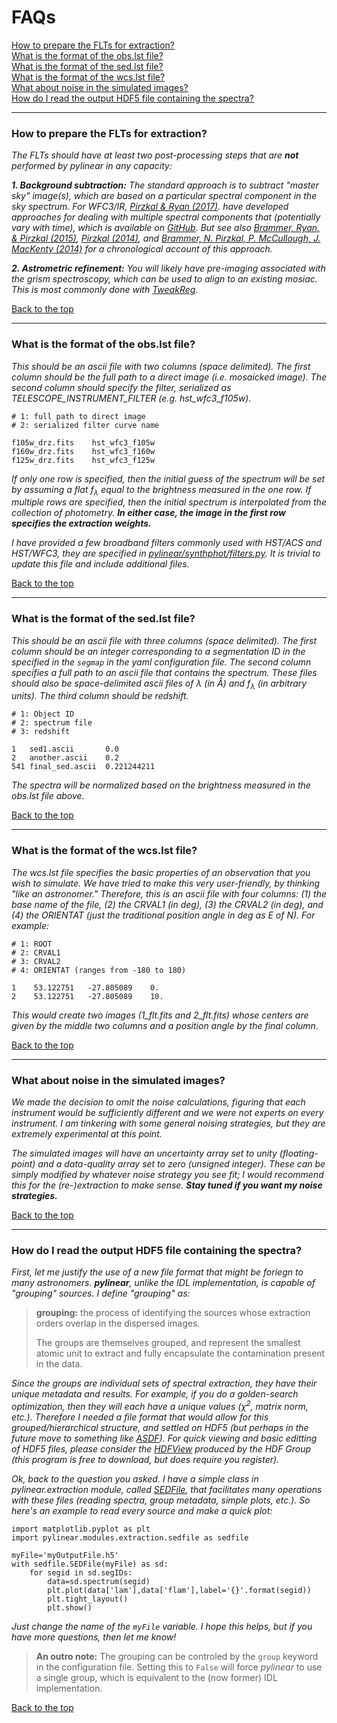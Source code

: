 # FAQs

[How to prepare the FLTs for extraction?](#how-to-prepare-the-flts-for-extraction)  
[What is the format of the obs.lst file?](#what-is-the-format-of-the-obslst-file)  
[What is the format of the sed.lst file?](#what-is-the-format-of-the-sedlst-file)  
[What is the format of the wcs.lst file?](#what-is-the-format-of-the-wcslst-file)  
[What about noise in the simulated images?](#what-about-noise-in-the-simulated-images)  
[How do I read the output HDF5 file containing the spectra?](#how-do-i-read-the-output-hdf5-file-containing-the-spectra)

---



### How to prepare the FLTs for extraction?

*The FLTs should have at least two post-processing steps that are __not__ performed by pylinear in any capacity:*

*__1. Background subtraction:__ The standard approach is to subtract "master sky" image(s), which are based on a particular spectral component in the sky spectrum.  For WFC3/IR, [Pirzkal & Ryan (2017)](http://www.stsci.edu/hst/wfc3/documents/ISRs/WFC3-2017-05.pdf). have developed approaches for dealing with multiple spectral components that (potentially vary with time), which is available on [GitHub](https://github.com/npirzkal/HeI_IMA/blob/master/HeI_IMA.py).  But see also [Brammer, Ryan, & Pirzkal (2015)](http://www.stsci.edu/hst/wfc3/documents/ISRs/WFC3-2015-17.pdf), [Pirzkal (2014)](http://www.stsci.edu/hst/wfc3/documents/ISRs/WFC3-2014-11.pdf), and [Brammer,  N. Pirzkal, P. McCullough, J. MacKenty (2014)](http://www.stsci.edu/hst/wfc3/documents/ISRs/WFC3-2014-03.pdf) for a chronological account of this approach.*

*__2. Astrometric refinement:__ You will likely have pre-imaging associated with the grism spectroscopy, which can be used to align to an existing mosiac.  This is most commonly done with [TweakReg](https://drizzlepac.readthedocs.io/en/latest/tweakreg.html).*



[Back to the top](#faqs)

---

### What is the format of the obs.lst file? 
*This should be an ascii file with two columns (space delimited).  The first column should be the full path to a direct image (i.e. mosaicked image).  The second column should specify the filter, serialized as TELESCOPE\_INSTRUMENT\_FILTER (e.g. hst\_wfc3\_f105w).*

```
# 1: full path to direct image
# 2: serialized filter curve name

f105w_drz.fits    hst_wfc3_f105w
f160w_drz.fits    hst_wfc3_f160w
f125w_drz.fits    hst_wfc3_f125w
```
*If only one row is specified, then the initial guess of the spectrum will be set by assuming a flat f<sub>&lambda;</sub> equal to the brightness measured in the one row.  If multiple rows are specified, then the initial spectrum is interpolated from the collection of photometry.  __In either case, the image in the first row specifies the extraction weights.__*

*I have provided a few broadband filters commonly used with HST/ACS and HST/WFC3, they are specified in [pylinear/synthphot/filters.py](https://github.com/Russell-Ryan/pyLINEAR/blob/master/pylinear/synthphot/filters.py "filters.py").  It is trivial to update this file and include additional files.*

[Back to the top](#faqs)

---


### What is the format of the sed.lst file?

*This should be an ascii file with three columns (space delimited).  The first column should be an integer corresponding to a segmentation ID in the specified in the ```segmap``` in the yaml configuration file.  The second column specifies a full path to an ascii file  that contains the spectrum.  These files should also be space-delimited ascii files of &lambda; (in Å) and f<sub>&lambda;</sub> (in arbitrary units).  The third column should be redshift.*

```
# 1: Object ID
# 2: spectrum file
# 3: redshift

1   sed1.ascii       0.0
2   another.ascii    0.2
541 final_sed.ascii  0.221244211
```
*The spectra will be normalized based on the brightness measured in the obs.lst file above.*

[Back to the top](#faqs)

---

### What is the format of the wcs.lst file?

*The wcs.lst file specifies the basic properties of an observation that you wish to simulate.  We have tried to make this very user-friendly, by thinking "like an astronomer."  Therefore, this is an ascii file with four columns: (1) the base name of the file, (2) the CRVAL1 (in deg), (3) the CRVAL2 (in deg), and (4) the ORIENTAT (just the traditional position angle in deg as E of N).  For example:*

```
# 1: ROOT
# 2: CRVAL1
# 3: CRVAL2
# 4: ORIENTAT (ranges from -180 to 180)

1    53.122751   -27.805089    0.
2    53.122751   -27.805089    10.
```

*This would create two images (1_flt.fits and 2_flt.fits) whose centers are given by the middle two columns and a position angle by the final column.*



[Back to the top](#faqs)

---

### What about noise in the simulated images?

*We made the decision to omit the noise calculations, figuring that each instrument would be sufficiently different and we were not experts on every instrument.  I am tinkering with some general noising strategies, but they are extremely experimental at this point.*

*The simulated images will have an uncertainty array set to unity (floating-point) and a data-quality array set to zero (unsigned integer).  These can be simply modified by whatever noise strategy you see fit; I would recommend this for the (re-)extraction to make sense. __Stay tuned if you want my noise strategies.__*

[Back to the top](#faqs)

---


### How do I read the output HDF5 file containing the spectra?

*First, let me justify the use of a new file format that might be foriegn to many astronomers.  __pylinear__, unlike the IDL implementation, is capable of "grouping" sources. I define "grouping" as:*

> **grouping:** the process of identifying the sources whose extraction orders overlap in the dispersed images.  
> 
> The groups are themselves grouped, and represent the smallest atomic unit to extract and fully encapsulate the contamination present in the data.

*Since the groups are individual sets of spectral extraction, they have their unique metadata and results.  For example, if you do a golden-search optimization, then they will each have a unique values (&chi;<sup>2</sup>, matrix norm, etc.).  Therefore I needed a file format that would allow for this grouped/hierarchical structure, and settled on HDF5 (but perhaps in the future move to something like [ASDF](https://pypi.org/project/asdf/)).  For quick viewing and basic editting of HDF5 files, please consider the [HDFView](https://www.hdfgroup.org/downloads/hdfview/) produced by the HDF Group (this program is free to download, but does require you register).* 

*Ok, back to the question you asked.  I have a simple class in pylinear.extraction module, called [SEDFile](https://github.com/Russell-Ryan/pyLINEAR/blob/master/pylinear/modules/extraction/sedfile.py), that facilitates many operations with these files (reading spectra, group metadata, simple plots, etc.).  So here's an example to read every source and make a quick plot:*

```
import matplotlib.pyplot as plt
import pylinear.modules.extraction.sedfile as sedfile

myFile='myOutputFile.h5'
with sedfile.SEDFile(myFile) as sd:
    for segid in sd.segIDs:
        data=sd.spectrum(segid)
        plt.plot(data['lam'],data['flam'],label='{}'.format(segid))
        plt.tight_layout()
        plt.show()
```

*Just change the name of the ```myFile``` variable.  I hope this helps, but if you have more questions, then let me know!*  


>**An outro note:** The grouping can be controled by the ```group``` keyword in the configuration file.  Setting this to ```False``` will force *pylinear* to use a single group, which is equivalent to the (now former) IDL implementation.


[Back to the top](#faqs)



